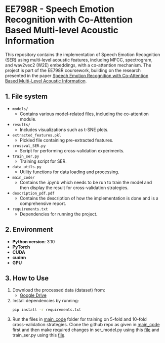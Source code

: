 # EE798R - Speech Emotion Recognition with Co-Attention Based Multi-level Acoustic Information

This repository contains the implementation of Speech Emotion Recognition (SER) using multi-level acoustic features, including MFCC, spectrogram, and wav2vec2 (W2E) embeddings, with a co-attention mechanism. The project is part of the EE798R coursework, building on the research presented in the paper [Speech Emotion Recognition with Co-Attention Based Multi-Level Acoustic Information](https://arxiv.org/abs/2203.15326).

## 1. File system
- `models/`
  - Contains various model-related files, including the co-attention module.
- `results/`
  - Includes visualizations such as t-SNE plots.
- `extracted_features.pkl`
  - Pickled file containing pre-extracted features.
- `crossval_SER.py`
  - Script for performing cross-validation experiments.
- `train_ser.py`
  - Training script for SER.
- `data_utils.py`
  - Utility functions for data loading and processing.
- `main_code/`
  - Contains the .ipynb which needs to be run to train the model and then display the result for cross-validation strategies.
- `description_pdf.pdf`
  - Contains the description of how the implementation is done and is a comprehensive report.
- `requirements.txt`
  - Dependencies for running the project.

## 2. Environment
- **Python version**:  3.10
- **PyTorch**
- **CUDA**
- **cudnn**
- **GPU**

## 3. How to Use
1. Download the processed data (dataset) from:
   - [Google Drive](https://drive.google.com/drive/folders/1SsxMib2NoKVvoTspe-XDF-2NC7PNEpMw?usp=sharing)
2. Install dependencies by running:
   ```bash
   pip install -r requirements.txt
3. Run the files in [main_code](https://github.com/HarsukhSagri/EE798R_implementation1/tree/main/main_code) folder for training on 5-fold and 10-fold cross-validation strategies. Clone the github repo as given in [main_code](https://github.com/HarsukhSagri/EE798R_implementation1/tree/main/main_code) first and then make required changes in ser_model.py using this [file](https://github.com/HarsukhSagri/EE798R_implementation1/blob/main/models/ser_model.py) and train_ser.py using this [file](https://github.com/HarsukhSagri/EE798R_implementation1/blob/main/train_ser.py).
